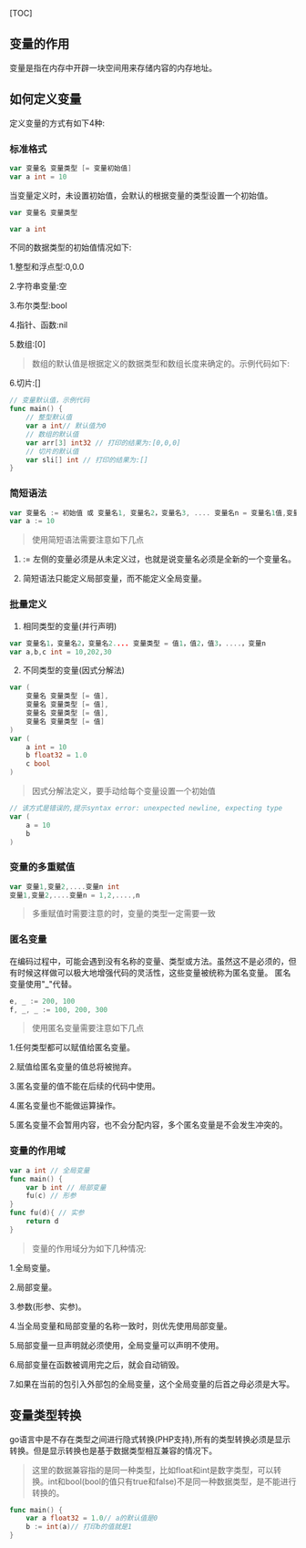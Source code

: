 [TOC]
## 变量的作用

变量是指在内存中开辟一块空间用来存储内容的内存地址。

## 如何定义变量

定义变量的方式有如下4种:

### 标准格式

```go
var 变量名 变量类型 [= 变量初始值]
var a int = 10
```
当变量定义时，未设置初始值，会默认的根据变量的类型设置一个初始值。

```go
var 变量名 变量类型
```
```go
var a int
```

不同的数据类型的初始值情况如下:

1.整型和浮点型:0,0.0

2.字符串变量:空

3.布尔类型:bool

4.指针、函数:nil

5.数组:[0]
> 数组的默认值是根据定义的数据类型和数组长度来确定的。示例代码如下:

6.切片:[]
```go
// 变量默认值，示例代码
func main() {
    // 整型默认值
    var a int// 默认值为0
    // 数组的默认值
    var arr[3] int32 // 打印的结果为:[0,0,0]
    // 切片的默认值
    var sli[] int // 打印的结果为:[]
}
```
### 简短语法

```go
var 变量名 := 初始值 或 变量名1, 变量名2，变量名3, .... 变量名n = 变量名1值,变量名2值,变量名3值,....变量名n值
var a := 10
```
> 使用简短语法需要注意如下几点

1. := 左侧的变量必须是从未定义过，也就是说变量名必须是全新的一个变量名。

2. 简短语法只能定义局部变量，而不能定义全局变量。

### 批量定义

1. 相同类型的变量(并行声明)

```go
var 变量名1，变量名2，变量名2.... 变量类型 = 值1，值2，值3，....，变量n
var a,b,c int = 10,202,30
```

2. 不同类型的变量(因式分解法)

```go
var (
    变量名 变量类型 [= 值],
    变量名 变量类型 [= 值],
    变量名 变量类型 [= 值],
    变量名 变量类型 [= 值]
)
var (
    a int = 10
    b float32 = 1.0
    c bool
)
```

> 因式分解法定义，要手动给每个变量设置一个初始值

```go
// 该方式是错误的,提示syntax error: unexpected newline, expecting type
var (
    a = 10
    b
)
```

### 变量的多重赋值

```go
var 变量1,变量2,....变量n int
变量1,变量2,....变量n = 1,2,....,n
```
> 多重赋值时需要注意的时，变量的类型一定需要一致

### 匿名变量

在编码过程中，可能会遇到没有名称的变量、类型或方法。虽然这不是必须的，但有时候这样做可以极大地增强代码的灵活性，这些变量被统称为匿名变量。
匿名变量使用"_"代替。
```go
e, _ := 200, 100
f, _, _ := 100, 200, 300
```

> 使用匿名变量需要注意如下几点

1.任何类型都可以赋值给匿名变量。

2.赋值给匿名变量的值总将被抛弃。

3.匿名变量的值不能在后续的代码中使用。

4.匿名变量也不能做运算操作。

5.匿名变量不会暂用内容，也不会分配内容，多个匿名变量是不会发生冲突的。


### 变量的作用域

```go
var a int // 全局变量
func main() {
    var b int // 局部变量
    fu(c) // 形参
}
func fu(d){ // 实参
    return d
}
```
> 变量的作用域分为如下几种情况:

1.全局变量。

2.局部变量。

3.参数(形参、实参)。

4.当全局变量和局部变量的名称一致时，则优先使用局部变量。

5.局部变量一旦声明就必须使用，全局变量可以声明不使用。

6.局部变量在函数被调用完之后，就会自动销毁。

7.如果在当前的包引入外部包的全局变量，这个全局变量的后首之母必须是大写。

## 变量类型转换

go语言中是不存在类型之间进行隐式转换(PHP支持),所有的类型转换必须是显示转换。但是显示转换也是基于数据类型相互兼容的情况下。

> 这里的数据兼容指的是同一种类型，比如float和int是数字类型，可以转换。int和bool(bool的值只有true和false)不是同一种数据类型，是不能进行转换的。

```go
func main() {
    var a float32 = 1.0// a的默认值是0
    b := int(a)// 打印b的值就是1
}
```